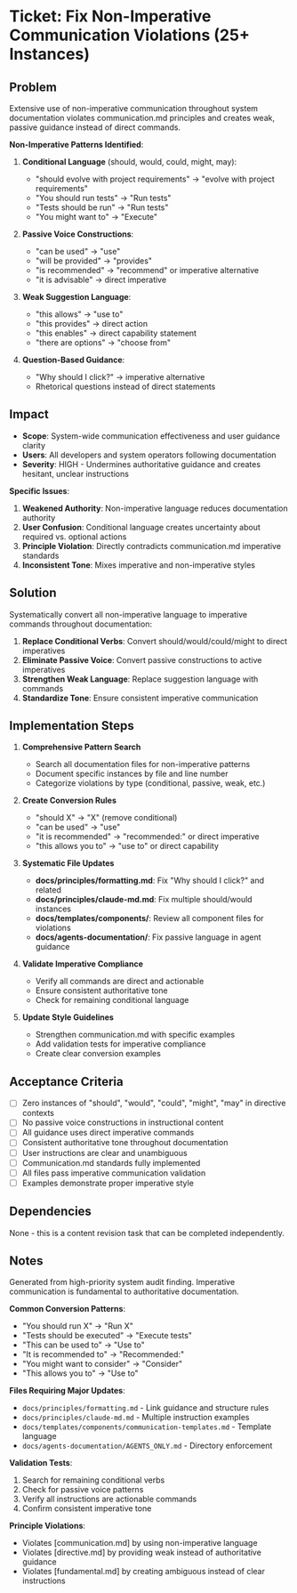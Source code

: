 
# Ticket: Fix Non-Imperative Communication Violations (25+ Instances)

## Problem

Extensive use of non-imperative communication throughout system documentation violates communication.md principles and creates weak, passive guidance instead of direct commands.

**Non-Imperative Patterns Identified**:

1. **Conditional Language** (should, would, could, might, may):
   - "should evolve with project requirements" → "evolve with project requirements"
   - "You should run tests" → "Run tests"
   - "Tests should be run" → "Run tests"
   - "You might want to" → "Execute"

2. **Passive Voice Constructions**:
   - "can be used" → "use"
   - "will be provided" → "provides"
   - "is recommended" → "recommend" or imperative alternative
   - "it is advisable" → direct imperative

3. **Weak Suggestion Language**:
   - "this allows" → "use to"
   - "this provides" → direct action
   - "this enables" → direct capability statement
   - "there are options" → "choose from"

4. **Question-Based Guidance**:
   - "Why should I click?" → imperative alternative
   - Rhetorical questions instead of direct statements

## Impact

- **Scope**: System-wide communication effectiveness and user guidance clarity
- **Users**: All developers and system operators following documentation
- **Severity**: HIGH - Undermines authoritative guidance and creates hesitant, unclear instructions

**Specific Issues**:
1. **Weakened Authority**: Non-imperative language reduces documentation authority
2. **User Confusion**: Conditional language creates uncertainty about required vs. optional actions
3. **Principle Violation**: Directly contradicts communication.md imperative standards
4. **Inconsistent Tone**: Mixes imperative and non-imperative styles

## Solution

Systematically convert all non-imperative language to imperative commands throughout documentation:

1. **Replace Conditional Verbs**: Convert should/would/could/might to direct imperatives
2. **Eliminate Passive Voice**: Convert passive constructions to active imperatives
3. **Strengthen Weak Language**: Replace suggestion language with commands
4. **Standardize Tone**: Ensure consistent imperative communication

## Implementation Steps

1. **Comprehensive Pattern Search**
   - Search all documentation files for non-imperative patterns
   - Document specific instances by file and line number
   - Categorize violations by type (conditional, passive, weak, etc.)

2. **Create Conversion Rules**
   - "should X" → "X" (remove conditional)
   - "can be used" → "use"
   - "it is recommended" → "recommended:" or direct imperative
   - "this allows you to" → "use to" or direct capability

3. **Systematic File Updates**
   - **docs/principles/formatting.md**: Fix "Why should I click?" and related
   - **docs/principles/claude-md.md**: Fix multiple should/would instances
   - **docs/templates/components/**: Review all component files for violations
   - **docs/agents-documentation/**: Fix passive language in agent guidance

4. **Validate Imperative Compliance**
   - Verify all commands are direct and actionable
   - Ensure consistent authoritative tone
   - Check for remaining conditional language

5. **Update Style Guidelines**
   - Strengthen communication.md with specific examples
   - Add validation tests for imperative compliance
   - Create clear conversion examples

## Acceptance Criteria

- [ ] Zero instances of "should", "would", "could", "might", "may" in directive contexts
- [ ] No passive voice constructions in instructional content
- [ ] All guidance uses direct imperative commands
- [ ] Consistent authoritative tone throughout documentation
- [ ] User instructions are clear and unambiguous
- [ ] Communication.md standards fully implemented
- [ ] All files pass imperative communication validation
- [ ] Examples demonstrate proper imperative style

## Dependencies

None - this is a content revision task that can be completed independently.

## Notes

Generated from high-priority system audit finding. Imperative communication is fundamental to authoritative documentation.

**Common Conversion Patterns**:
- "You should run X" → "Run X"
- "Tests should be executed" → "Execute tests"
- "This can be used to" → "Use to"
- "It is recommended to" → "Recommended:"
- "You might want to consider" → "Consider"
- "This allows you to" → "Use to"

**Files Requiring Major Updates**:
- `docs/principles/formatting.md` - Link guidance and structure rules
- `docs/principles/claude-md.md` - Multiple instruction examples
- `docs/templates/components/communication-templates.md` - Template language
- `docs/agents-documentation/AGENTS_ONLY.md` - Directory enforcement

**Validation Tests**:
1. Search for remaining conditional verbs
2. Check for passive voice patterns
3. Verify all instructions are actionable commands
4. Confirm consistent imperative tone

**Principle Violations**:
- Violates [communication.md] by using non-imperative language
- Violates [directive.md] by providing weak instead of authoritative guidance
- Violates [fundamental.md] by creating ambiguous instead of clear instructions

